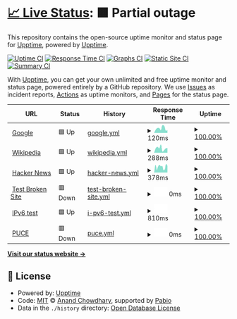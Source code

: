 # [📈 Live Status](https://demo.upptime.js.org): <!--live status--> **🟧 Partial outage**

This repository contains the open-source uptime monitor and status page for [Upptime](https://upptime.js.org), powered by [Upptime](https://github.com/upptime/upptime).

[![Uptime CI](https://github.com/fgmartinezt/repoUpptime/workflows/Uptime%20CI/badge.svg)](https://github.com/fgmartinezt/repoUpptime/actions?query=workflow%3A%22Uptime+CI%22)
[![Response Time CI](https://github.com/fgmartinezt/repoUpptime/workflows/Response%20Time%20CI/badge.svg)](https://github.com/fgmartinezt/repoUpptime/actions?query=workflow%3A%22Response+Time+CI%22)
[![Graphs CI](https://github.com/fgmartinezt/repoUpptime/workflows/Graphs%20CI/badge.svg)](https://github.com/fgmartinezt/repoUpptime/actions?query=workflow%3A%22Graphs+CI%22)
[![Static Site CI](https://github.com/fgmartinezt/repoUpptime/workflows/Static%20Site%20CI/badge.svg)](https://github.com/fgmartinezt/repoUpptime/actions?query=workflow%3A%22Static+Site+CI%22)
[![Summary CI](https://github.com/fgmartinezt/repoUpptime/workflows/Summary%20CI/badge.svg)](https://github.com/fgmartinezt/repoUpptime/actions?query=workflow%3A%22Summary+CI%22)

With [Upptime](https://upptime.js.org), you can get your own unlimited and free uptime monitor and status page, powered entirely by a GitHub repository. We use [Issues](https://github.com/upptime/upptime/issues) as incident reports, [Actions](https://github.com/fgmartinezt/repoUpptime/actions) as uptime monitors, and [Pages](https://demo.upptime.js.org) for the status page.

<!--start: status pages-->
<!-- This summary is generated by Upptime (https://github.com/upptime/upptime) -->
<!-- Do not edit this manually, your changes will be overwritten -->
<!-- prettier-ignore -->
| URL | Status | History | Response Time | Uptime |
| --- | ------ | ------- | ------------- | ------ |
| <img alt="" src="https://icons.duckduckgo.com/ip3/www.google.com.ico" height="13"> [Google](https://www.google.com) | 🟩 Up | [google.yml](https://github.com/Gabo19Mtz/repoUpptime/commits/HEAD/history/google.yml) | <details><summary><img alt="Response time graph" src="./graphs/google/response-time-week.png" height="20"> 120ms</summary><br><a href="https://fgmartinezt.github.io/repoUpptime/history/google"><img alt="Response time 109" src="https://img.shields.io/endpoint?url=https%3A%2F%2Fraw.githubusercontent.com%2FGabo19Mtz%2FrepoUpptime%2FHEAD%2Fapi%2Fgoogle%2Fresponse-time.json"></a><br><a href="https://fgmartinezt.github.io/repoUpptime/history/google"><img alt="24-hour response time 101" src="https://img.shields.io/endpoint?url=https%3A%2F%2Fraw.githubusercontent.com%2FGabo19Mtz%2FrepoUpptime%2FHEAD%2Fapi%2Fgoogle%2Fresponse-time-day.json"></a><br><a href="https://fgmartinezt.github.io/repoUpptime/history/google"><img alt="7-day response time 120" src="https://img.shields.io/endpoint?url=https%3A%2F%2Fraw.githubusercontent.com%2FGabo19Mtz%2FrepoUpptime%2FHEAD%2Fapi%2Fgoogle%2Fresponse-time-week.json"></a><br><a href="https://fgmartinezt.github.io/repoUpptime/history/google"><img alt="30-day response time 109" src="https://img.shields.io/endpoint?url=https%3A%2F%2Fraw.githubusercontent.com%2FGabo19Mtz%2FrepoUpptime%2FHEAD%2Fapi%2Fgoogle%2Fresponse-time-month.json"></a><br><a href="https://fgmartinezt.github.io/repoUpptime/history/google"><img alt="1-year response time 109" src="https://img.shields.io/endpoint?url=https%3A%2F%2Fraw.githubusercontent.com%2FGabo19Mtz%2FrepoUpptime%2FHEAD%2Fapi%2Fgoogle%2Fresponse-time-year.json"></a></details> | <details><summary><a href="https://fgmartinezt.github.io/repoUpptime/history/google">100.00%</a></summary><a href="https://fgmartinezt.github.io/repoUpptime/history/google"><img alt="All-time uptime 100.00%" src="https://img.shields.io/endpoint?url=https%3A%2F%2Fraw.githubusercontent.com%2FGabo19Mtz%2FrepoUpptime%2FHEAD%2Fapi%2Fgoogle%2Fuptime.json"></a><br><a href="https://fgmartinezt.github.io/repoUpptime/history/google"><img alt="24-hour uptime 100.00%" src="https://img.shields.io/endpoint?url=https%3A%2F%2Fraw.githubusercontent.com%2FGabo19Mtz%2FrepoUpptime%2FHEAD%2Fapi%2Fgoogle%2Fuptime-day.json"></a><br><a href="https://fgmartinezt.github.io/repoUpptime/history/google"><img alt="7-day uptime 100.00%" src="https://img.shields.io/endpoint?url=https%3A%2F%2Fraw.githubusercontent.com%2FGabo19Mtz%2FrepoUpptime%2FHEAD%2Fapi%2Fgoogle%2Fuptime-week.json"></a><br><a href="https://fgmartinezt.github.io/repoUpptime/history/google"><img alt="30-day uptime 100.00%" src="https://img.shields.io/endpoint?url=https%3A%2F%2Fraw.githubusercontent.com%2FGabo19Mtz%2FrepoUpptime%2FHEAD%2Fapi%2Fgoogle%2Fuptime-month.json"></a><br><a href="https://fgmartinezt.github.io/repoUpptime/history/google"><img alt="1-year uptime 100.00%" src="https://img.shields.io/endpoint?url=https%3A%2F%2Fraw.githubusercontent.com%2FGabo19Mtz%2FrepoUpptime%2FHEAD%2Fapi%2Fgoogle%2Fuptime-year.json"></a></details>
| <img alt="" src="https://icons.duckduckgo.com/ip3/en.wikipedia.org.ico" height="13"> [Wikipedia](https://en.wikipedia.org) | 🟩 Up | [wikipedia.yml](https://github.com/Gabo19Mtz/repoUpptime/commits/HEAD/history/wikipedia.yml) | <details><summary><img alt="Response time graph" src="./graphs/wikipedia/response-time-week.png" height="20"> 288ms</summary><br><a href="https://fgmartinezt.github.io/repoUpptime/history/wikipedia"><img alt="Response time 261" src="https://img.shields.io/endpoint?url=https%3A%2F%2Fraw.githubusercontent.com%2FGabo19Mtz%2FrepoUpptime%2FHEAD%2Fapi%2Fwikipedia%2Fresponse-time.json"></a><br><a href="https://fgmartinezt.github.io/repoUpptime/history/wikipedia"><img alt="24-hour response time 354" src="https://img.shields.io/endpoint?url=https%3A%2F%2Fraw.githubusercontent.com%2FGabo19Mtz%2FrepoUpptime%2FHEAD%2Fapi%2Fwikipedia%2Fresponse-time-day.json"></a><br><a href="https://fgmartinezt.github.io/repoUpptime/history/wikipedia"><img alt="7-day response time 288" src="https://img.shields.io/endpoint?url=https%3A%2F%2Fraw.githubusercontent.com%2FGabo19Mtz%2FrepoUpptime%2FHEAD%2Fapi%2Fwikipedia%2Fresponse-time-week.json"></a><br><a href="https://fgmartinezt.github.io/repoUpptime/history/wikipedia"><img alt="30-day response time 261" src="https://img.shields.io/endpoint?url=https%3A%2F%2Fraw.githubusercontent.com%2FGabo19Mtz%2FrepoUpptime%2FHEAD%2Fapi%2Fwikipedia%2Fresponse-time-month.json"></a><br><a href="https://fgmartinezt.github.io/repoUpptime/history/wikipedia"><img alt="1-year response time 261" src="https://img.shields.io/endpoint?url=https%3A%2F%2Fraw.githubusercontent.com%2FGabo19Mtz%2FrepoUpptime%2FHEAD%2Fapi%2Fwikipedia%2Fresponse-time-year.json"></a></details> | <details><summary><a href="https://fgmartinezt.github.io/repoUpptime/history/wikipedia">100.00%</a></summary><a href="https://fgmartinezt.github.io/repoUpptime/history/wikipedia"><img alt="All-time uptime 100.00%" src="https://img.shields.io/endpoint?url=https%3A%2F%2Fraw.githubusercontent.com%2FGabo19Mtz%2FrepoUpptime%2FHEAD%2Fapi%2Fwikipedia%2Fuptime.json"></a><br><a href="https://fgmartinezt.github.io/repoUpptime/history/wikipedia"><img alt="24-hour uptime 100.00%" src="https://img.shields.io/endpoint?url=https%3A%2F%2Fraw.githubusercontent.com%2FGabo19Mtz%2FrepoUpptime%2FHEAD%2Fapi%2Fwikipedia%2Fuptime-day.json"></a><br><a href="https://fgmartinezt.github.io/repoUpptime/history/wikipedia"><img alt="7-day uptime 100.00%" src="https://img.shields.io/endpoint?url=https%3A%2F%2Fraw.githubusercontent.com%2FGabo19Mtz%2FrepoUpptime%2FHEAD%2Fapi%2Fwikipedia%2Fuptime-week.json"></a><br><a href="https://fgmartinezt.github.io/repoUpptime/history/wikipedia"><img alt="30-day uptime 100.00%" src="https://img.shields.io/endpoint?url=https%3A%2F%2Fraw.githubusercontent.com%2FGabo19Mtz%2FrepoUpptime%2FHEAD%2Fapi%2Fwikipedia%2Fuptime-month.json"></a><br><a href="https://fgmartinezt.github.io/repoUpptime/history/wikipedia"><img alt="1-year uptime 100.00%" src="https://img.shields.io/endpoint?url=https%3A%2F%2Fraw.githubusercontent.com%2FGabo19Mtz%2FrepoUpptime%2FHEAD%2Fapi%2Fwikipedia%2Fuptime-year.json"></a></details>
| <img alt="" src="https://icons.duckduckgo.com/ip3/news.ycombinator.com.ico" height="13"> [Hacker News](https://news.ycombinator.com) | 🟩 Up | [hacker-news.yml](https://github.com/Gabo19Mtz/repoUpptime/commits/HEAD/history/hacker-news.yml) | <details><summary><img alt="Response time graph" src="./graphs/hacker-news/response-time-week.png" height="20"> 378ms</summary><br><a href="https://fgmartinezt.github.io/repoUpptime/history/hacker-news"><img alt="Response time 338" src="https://img.shields.io/endpoint?url=https%3A%2F%2Fraw.githubusercontent.com%2FGabo19Mtz%2FrepoUpptime%2FHEAD%2Fapi%2Fhacker-news%2Fresponse-time.json"></a><br><a href="https://fgmartinezt.github.io/repoUpptime/history/hacker-news"><img alt="24-hour response time 448" src="https://img.shields.io/endpoint?url=https%3A%2F%2Fraw.githubusercontent.com%2FGabo19Mtz%2FrepoUpptime%2FHEAD%2Fapi%2Fhacker-news%2Fresponse-time-day.json"></a><br><a href="https://fgmartinezt.github.io/repoUpptime/history/hacker-news"><img alt="7-day response time 378" src="https://img.shields.io/endpoint?url=https%3A%2F%2Fraw.githubusercontent.com%2FGabo19Mtz%2FrepoUpptime%2FHEAD%2Fapi%2Fhacker-news%2Fresponse-time-week.json"></a><br><a href="https://fgmartinezt.github.io/repoUpptime/history/hacker-news"><img alt="30-day response time 338" src="https://img.shields.io/endpoint?url=https%3A%2F%2Fraw.githubusercontent.com%2FGabo19Mtz%2FrepoUpptime%2FHEAD%2Fapi%2Fhacker-news%2Fresponse-time-month.json"></a><br><a href="https://fgmartinezt.github.io/repoUpptime/history/hacker-news"><img alt="1-year response time 338" src="https://img.shields.io/endpoint?url=https%3A%2F%2Fraw.githubusercontent.com%2FGabo19Mtz%2FrepoUpptime%2FHEAD%2Fapi%2Fhacker-news%2Fresponse-time-year.json"></a></details> | <details><summary><a href="https://fgmartinezt.github.io/repoUpptime/history/hacker-news">100.00%</a></summary><a href="https://fgmartinezt.github.io/repoUpptime/history/hacker-news"><img alt="All-time uptime 100.00%" src="https://img.shields.io/endpoint?url=https%3A%2F%2Fraw.githubusercontent.com%2FGabo19Mtz%2FrepoUpptime%2FHEAD%2Fapi%2Fhacker-news%2Fuptime.json"></a><br><a href="https://fgmartinezt.github.io/repoUpptime/history/hacker-news"><img alt="24-hour uptime 100.00%" src="https://img.shields.io/endpoint?url=https%3A%2F%2Fraw.githubusercontent.com%2FGabo19Mtz%2FrepoUpptime%2FHEAD%2Fapi%2Fhacker-news%2Fuptime-day.json"></a><br><a href="https://fgmartinezt.github.io/repoUpptime/history/hacker-news"><img alt="7-day uptime 100.00%" src="https://img.shields.io/endpoint?url=https%3A%2F%2Fraw.githubusercontent.com%2FGabo19Mtz%2FrepoUpptime%2FHEAD%2Fapi%2Fhacker-news%2Fuptime-week.json"></a><br><a href="https://fgmartinezt.github.io/repoUpptime/history/hacker-news"><img alt="30-day uptime 100.00%" src="https://img.shields.io/endpoint?url=https%3A%2F%2Fraw.githubusercontent.com%2FGabo19Mtz%2FrepoUpptime%2FHEAD%2Fapi%2Fhacker-news%2Fuptime-month.json"></a><br><a href="https://fgmartinezt.github.io/repoUpptime/history/hacker-news"><img alt="1-year uptime 100.00%" src="https://img.shields.io/endpoint?url=https%3A%2F%2Fraw.githubusercontent.com%2FGabo19Mtz%2FrepoUpptime%2FHEAD%2Fapi%2Fhacker-news%2Fuptime-year.json"></a></details>
| <img alt="" src="https://icons.duckduckgo.com/ip3/thissitedoesnotexist.koj.co.ico" height="13"> [Test Broken Site](https://thissitedoesnotexist.koj.co) | 🟥 Down | [test-broken-site.yml](https://github.com/Gabo19Mtz/repoUpptime/commits/HEAD/history/test-broken-site.yml) | <details><summary><img alt="Response time graph" src="./graphs/test-broken-site/response-time-week.png" height="20"> 0ms</summary><br><a href="https://fgmartinezt.github.io/repoUpptime/history/test-broken-site"><img alt="Response time 0" src="https://img.shields.io/endpoint?url=https%3A%2F%2Fraw.githubusercontent.com%2FGabo19Mtz%2FrepoUpptime%2FHEAD%2Fapi%2Ftest-broken-site%2Fresponse-time.json"></a><br><a href="https://fgmartinezt.github.io/repoUpptime/history/test-broken-site"><img alt="24-hour response time 0" src="https://img.shields.io/endpoint?url=https%3A%2F%2Fraw.githubusercontent.com%2FGabo19Mtz%2FrepoUpptime%2FHEAD%2Fapi%2Ftest-broken-site%2Fresponse-time-day.json"></a><br><a href="https://fgmartinezt.github.io/repoUpptime/history/test-broken-site"><img alt="7-day response time 0" src="https://img.shields.io/endpoint?url=https%3A%2F%2Fraw.githubusercontent.com%2FGabo19Mtz%2FrepoUpptime%2FHEAD%2Fapi%2Ftest-broken-site%2Fresponse-time-week.json"></a><br><a href="https://fgmartinezt.github.io/repoUpptime/history/test-broken-site"><img alt="30-day response time 0" src="https://img.shields.io/endpoint?url=https%3A%2F%2Fraw.githubusercontent.com%2FGabo19Mtz%2FrepoUpptime%2FHEAD%2Fapi%2Ftest-broken-site%2Fresponse-time-month.json"></a><br><a href="https://fgmartinezt.github.io/repoUpptime/history/test-broken-site"><img alt="1-year response time 0" src="https://img.shields.io/endpoint?url=https%3A%2F%2Fraw.githubusercontent.com%2FGabo19Mtz%2FrepoUpptime%2FHEAD%2Fapi%2Ftest-broken-site%2Fresponse-time-year.json"></a></details> | <details><summary><a href="https://fgmartinezt.github.io/repoUpptime/history/test-broken-site">100.00%</a></summary><a href="https://fgmartinezt.github.io/repoUpptime/history/test-broken-site"><img alt="All-time uptime 100.00%" src="https://img.shields.io/endpoint?url=https%3A%2F%2Fraw.githubusercontent.com%2FGabo19Mtz%2FrepoUpptime%2FHEAD%2Fapi%2Ftest-broken-site%2Fuptime.json"></a><br><a href="https://fgmartinezt.github.io/repoUpptime/history/test-broken-site"><img alt="24-hour uptime 100.00%" src="https://img.shields.io/endpoint?url=https%3A%2F%2Fraw.githubusercontent.com%2FGabo19Mtz%2FrepoUpptime%2FHEAD%2Fapi%2Ftest-broken-site%2Fuptime-day.json"></a><br><a href="https://fgmartinezt.github.io/repoUpptime/history/test-broken-site"><img alt="7-day uptime 100.00%" src="https://img.shields.io/endpoint?url=https%3A%2F%2Fraw.githubusercontent.com%2FGabo19Mtz%2FrepoUpptime%2FHEAD%2Fapi%2Ftest-broken-site%2Fuptime-week.json"></a><br><a href="https://fgmartinezt.github.io/repoUpptime/history/test-broken-site"><img alt="30-day uptime 100.00%" src="https://img.shields.io/endpoint?url=https%3A%2F%2Fraw.githubusercontent.com%2FGabo19Mtz%2FrepoUpptime%2FHEAD%2Fapi%2Ftest-broken-site%2Fuptime-month.json"></a><br><a href="https://fgmartinezt.github.io/repoUpptime/history/test-broken-site"><img alt="1-year uptime 100.00%" src="https://img.shields.io/endpoint?url=https%3A%2F%2Fraw.githubusercontent.com%2FGabo19Mtz%2FrepoUpptime%2FHEAD%2Fapi%2Ftest-broken-site%2Fuptime-year.json"></a></details>
| <img alt="" src="https://icons.duckduckgo.com/ip3/null.ico" height="13"> [IPv6 test](forwardemail.net) | 🟩 Up | [i-pv6-test.yml](https://github.com/Gabo19Mtz/repoUpptime/commits/HEAD/history/i-pv6-test.yml) | <details><summary><img alt="Response time graph" src="./graphs/i-pv6-test/response-time-week.png" height="20"> 810ms</summary><br><a href="https://fgmartinezt.github.io/repoUpptime/history/i-pv6-test"><img alt="Response time 759" src="https://img.shields.io/endpoint?url=https%3A%2F%2Fraw.githubusercontent.com%2FGabo19Mtz%2FrepoUpptime%2FHEAD%2Fapi%2Fi-pv6-test%2Fresponse-time.json"></a><br><a href="https://fgmartinezt.github.io/repoUpptime/history/i-pv6-test"><img alt="24-hour response time 937" src="https://img.shields.io/endpoint?url=https%3A%2F%2Fraw.githubusercontent.com%2FGabo19Mtz%2FrepoUpptime%2FHEAD%2Fapi%2Fi-pv6-test%2Fresponse-time-day.json"></a><br><a href="https://fgmartinezt.github.io/repoUpptime/history/i-pv6-test"><img alt="7-day response time 810" src="https://img.shields.io/endpoint?url=https%3A%2F%2Fraw.githubusercontent.com%2FGabo19Mtz%2FrepoUpptime%2FHEAD%2Fapi%2Fi-pv6-test%2Fresponse-time-week.json"></a><br><a href="https://fgmartinezt.github.io/repoUpptime/history/i-pv6-test"><img alt="30-day response time 759" src="https://img.shields.io/endpoint?url=https%3A%2F%2Fraw.githubusercontent.com%2FGabo19Mtz%2FrepoUpptime%2FHEAD%2Fapi%2Fi-pv6-test%2Fresponse-time-month.json"></a><br><a href="https://fgmartinezt.github.io/repoUpptime/history/i-pv6-test"><img alt="1-year response time 759" src="https://img.shields.io/endpoint?url=https%3A%2F%2Fraw.githubusercontent.com%2FGabo19Mtz%2FrepoUpptime%2FHEAD%2Fapi%2Fi-pv6-test%2Fresponse-time-year.json"></a></details> | <details><summary><a href="https://fgmartinezt.github.io/repoUpptime/history/i-pv6-test">100.00%</a></summary><a href="https://fgmartinezt.github.io/repoUpptime/history/i-pv6-test"><img alt="All-time uptime 100.00%" src="https://img.shields.io/endpoint?url=https%3A%2F%2Fraw.githubusercontent.com%2FGabo19Mtz%2FrepoUpptime%2FHEAD%2Fapi%2Fi-pv6-test%2Fuptime.json"></a><br><a href="https://fgmartinezt.github.io/repoUpptime/history/i-pv6-test"><img alt="24-hour uptime 100.00%" src="https://img.shields.io/endpoint?url=https%3A%2F%2Fraw.githubusercontent.com%2FGabo19Mtz%2FrepoUpptime%2FHEAD%2Fapi%2Fi-pv6-test%2Fuptime-day.json"></a><br><a href="https://fgmartinezt.github.io/repoUpptime/history/i-pv6-test"><img alt="7-day uptime 100.00%" src="https://img.shields.io/endpoint?url=https%3A%2F%2Fraw.githubusercontent.com%2FGabo19Mtz%2FrepoUpptime%2FHEAD%2Fapi%2Fi-pv6-test%2Fuptime-week.json"></a><br><a href="https://fgmartinezt.github.io/repoUpptime/history/i-pv6-test"><img alt="30-day uptime 100.00%" src="https://img.shields.io/endpoint?url=https%3A%2F%2Fraw.githubusercontent.com%2FGabo19Mtz%2FrepoUpptime%2FHEAD%2Fapi%2Fi-pv6-test%2Fuptime-month.json"></a><br><a href="https://fgmartinezt.github.io/repoUpptime/history/i-pv6-test"><img alt="1-year uptime 100.00%" src="https://img.shields.io/endpoint?url=https%3A%2F%2Fraw.githubusercontent.com%2FGabo19Mtz%2FrepoUpptime%2FHEAD%2Fapi%2Fi-pv6-test%2Fuptime-year.json"></a></details>
| <img alt="" src="https://icons.duckduckgo.com/ip3/www.puce.edu.ec.ico" height="13"> [PUCE](https://www.puce.edu.ec/) | 🟥 Down | [puce.yml](https://github.com/Gabo19Mtz/repoUpptime/commits/HEAD/history/puce.yml) | <details><summary><img alt="Response time graph" src="./graphs/puce/response-time-week.png" height="20"> 0ms</summary><br><a href="https://fgmartinezt.github.io/repoUpptime/history/puce"><img alt="Response time 0" src="https://img.shields.io/endpoint?url=https%3A%2F%2Fraw.githubusercontent.com%2FGabo19Mtz%2FrepoUpptime%2FHEAD%2Fapi%2Fpuce%2Fresponse-time.json"></a><br><a href="https://fgmartinezt.github.io/repoUpptime/history/puce"><img alt="24-hour response time 0" src="https://img.shields.io/endpoint?url=https%3A%2F%2Fraw.githubusercontent.com%2FGabo19Mtz%2FrepoUpptime%2FHEAD%2Fapi%2Fpuce%2Fresponse-time-day.json"></a><br><a href="https://fgmartinezt.github.io/repoUpptime/history/puce"><img alt="7-day response time 0" src="https://img.shields.io/endpoint?url=https%3A%2F%2Fraw.githubusercontent.com%2FGabo19Mtz%2FrepoUpptime%2FHEAD%2Fapi%2Fpuce%2Fresponse-time-week.json"></a><br><a href="https://fgmartinezt.github.io/repoUpptime/history/puce"><img alt="30-day response time 0" src="https://img.shields.io/endpoint?url=https%3A%2F%2Fraw.githubusercontent.com%2FGabo19Mtz%2FrepoUpptime%2FHEAD%2Fapi%2Fpuce%2Fresponse-time-month.json"></a><br><a href="https://fgmartinezt.github.io/repoUpptime/history/puce"><img alt="1-year response time 0" src="https://img.shields.io/endpoint?url=https%3A%2F%2Fraw.githubusercontent.com%2FGabo19Mtz%2FrepoUpptime%2FHEAD%2Fapi%2Fpuce%2Fresponse-time-year.json"></a></details> | <details><summary><a href="https://fgmartinezt.github.io/repoUpptime/history/puce">100.00%</a></summary><a href="https://fgmartinezt.github.io/repoUpptime/history/puce"><img alt="All-time uptime 100.00%" src="https://img.shields.io/endpoint?url=https%3A%2F%2Fraw.githubusercontent.com%2FGabo19Mtz%2FrepoUpptime%2FHEAD%2Fapi%2Fpuce%2Fuptime.json"></a><br><a href="https://fgmartinezt.github.io/repoUpptime/history/puce"><img alt="24-hour uptime 100.00%" src="https://img.shields.io/endpoint?url=https%3A%2F%2Fraw.githubusercontent.com%2FGabo19Mtz%2FrepoUpptime%2FHEAD%2Fapi%2Fpuce%2Fuptime-day.json"></a><br><a href="https://fgmartinezt.github.io/repoUpptime/history/puce"><img alt="7-day uptime 100.00%" src="https://img.shields.io/endpoint?url=https%3A%2F%2Fraw.githubusercontent.com%2FGabo19Mtz%2FrepoUpptime%2FHEAD%2Fapi%2Fpuce%2Fuptime-week.json"></a><br><a href="https://fgmartinezt.github.io/repoUpptime/history/puce"><img alt="30-day uptime 100.00%" src="https://img.shields.io/endpoint?url=https%3A%2F%2Fraw.githubusercontent.com%2FGabo19Mtz%2FrepoUpptime%2FHEAD%2Fapi%2Fpuce%2Fuptime-month.json"></a><br><a href="https://fgmartinezt.github.io/repoUpptime/history/puce"><img alt="1-year uptime 100.00%" src="https://img.shields.io/endpoint?url=https%3A%2F%2Fraw.githubusercontent.com%2FGabo19Mtz%2FrepoUpptime%2FHEAD%2Fapi%2Fpuce%2Fuptime-year.json"></a></details>

<!--end: status pages-->

[**Visit our status website →**](https://demo.upptime.js.org)

## 📄 License

- Powered by: [Upptime](https://github.com/upptime/upptime)
- Code: [MIT](./LICENSE) © [Anand Chowdhary](https://anandchowdhary.com), supported by [Pabio](https://pabio.com)
- Data in the `./history` directory: [Open Database License](https://opendatacommons.org/licenses/odbl/1-0/)
